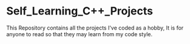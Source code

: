 # Self_Learning_C++_Projects
This Repository contains all the projects I've coded as a hobby, It is for anyone to read so that they may learn from my code style. 
